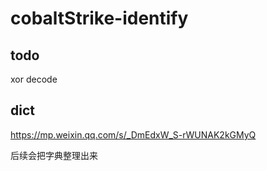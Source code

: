 # cobaltStrike-identify

## todo
xor decode

## dict
https://mp.weixin.qq.com/s/_DmEdxW_S-rWUNAK2kGMyQ

后续会把字典整理出来
